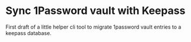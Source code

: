 # Sync 1Password vault with Keepass

First draft of a little helper cli tool to migrate 1password vault entries to a
keepass database. 

